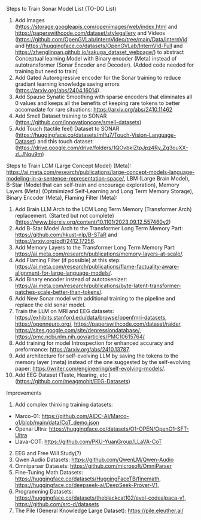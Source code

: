 Steps to Train Sonar Model List (TO-DO List)
1. Add Images (https://storage.googleapis.com/openimages/web/index.html and https://paperswithcode.com/dataset/stylegallery and Videos (https://github.com/OpenGVLab/InternVideo/tree/main/Data/InternVid and https://huggingface.co/datasets/OpenGVLab/InternVid-Full and https://zhenglinpan.github.io/sakuga_dataset_webpage/) to abstract Conceptual learning Model with Binary encoder (Meta) instead of autotransformer (Sonar Encoder and Decoder). (Added code needed for training but need to train)
2. Add Gated Autoregressive encoder for the Sonar training to reduce gradiant learning knowledge saving errors (https://arxiv.org/abs/2404.16014).
3. Add Spause Synatic Smoothing with sparse encoders that eliminates all 0 values and keeps all the benefits of keeping rare tokens to better accomadate for rare situations: https://arxiv.org/abs/2410.11462
5. Add Smell Dataset training to SONAR (https://github.com/innovationcore/smell-datasets)
6. Add Touch (tactile feel) Dataset to SONAR (https://huggingface.co/datasets/mlfu7/Touch-Vision-Language-Dataset) and this touch dataset: (https://drive.google.com/drive/folders/1QOvbkIZtpJpz4Ry_Zg3ouXX-zLJNqu9m)

Steps to Train LCM (Large Concept Model) (Meta): https://ai.meta.com/research/publications/large-concept-models-language-modeling-in-a-sentence-representation-space/, LBM (Large Brain Model), B-Star (Model that can self-train and encourage exploration), Memory Layers (Meta) (Optmimized Self-Learning and Long Term Memory Storage), Binary Encoder (Meta), Flaming Filter (Meta):
1. Add Brain LLM Arch to the LCM Long Term Memory (Transformer Arch) replacement. (Started but not complete) (https://www.biorxiv.org/content/10.1101/2023.09.12.557460v2)
2. Add B-Star Model Arch to the Transformer Long Term Memory Part: https://github.com/hkust-nlp/B-STaR and https://arxiv.org/pdf/2412.17256. 
3. Add Memory Layers to the Transformer Long Term Memory Part: https://ai.meta.com/research/publications/memory-layers-at-scale/. 
4. Add Flaming Filter (if possible) at this step: https://ai.meta.com/research/publications/flame-factuality-aware-alignment-for-large-language-models/. 
5. Add Binary encoder instead of autotokenizer: https://ai.meta.com/research/publications/byte-latent-transformer-patches-scale-better-than-tokens/.
6. Add New Sonar model with additional training to the pipeline and replace the old sonar model. 
7. Train the LLM on MRI and EEG datasets: https://exhibits.stanford.edu/data/browse/openfmri-datasets, https://openneuro.org/, https://paperswithcode.com/dataset/raider, https://sites.google.com/site/depressiondatabase/, https://pmc.ncbi.nlm.nih.gov/articles/PMC10615764/
9. Add training for model Introspection for enhanced accuracy and preformance: https://arxiv.org/abs/2410.13787.
10. Add architecture for self-evolving LLM by saving the tokens to the memory layer (meta) instead of the one suggested by the self-evolving paper: https://writer.com/engineering/self-evolving-models/.
11. Add EEG Dataset (Taste, Hearing, etc.) (https://github.com/meagmohit/EEG-Datasets)

Improvements
1. Add complex thinking training datasets:
  - Marco-01: https://github.com/AIDC-AI/Marco-o1/blob/main/data/CoT_demo.json
  - Openai Ultra: https://huggingface.co/datasets/O1-OPEN/OpenO1-SFT-Ultra
  - Llava-COT: https://github.com/PKU-YuanGroup/LLaVA-CoT
2. EEG and Free Will Study(?)
3. Qwen Audio Datasets: https://github.com/QwenLM/Qwen-Audio
4. Omniparser Datasets: https://github.com/microsoft/OmniParser
5. Fine-Tuning Math Datasets: https://huggingface.co/datasets/HuggingFaceTB/finemath, https://huggingface.co/deepseek-ai/DeepSeek-Prover-V1,
6. Programming Datasets: https://huggingface.co/datasets/theblackcat102/evol-codealpaca-v1, https://github.com/src-d/datasets
7. The Pile (General Knowledge Large Dataset): https://pile.eleuther.ai/

